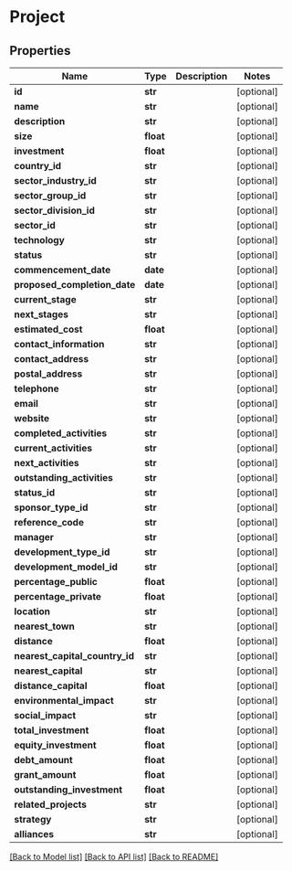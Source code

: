 # Project

## Properties
Name | Type | Description | Notes
------------ | ------------- | ------------- | -------------
**id** | **str** |  | [optional] 
**name** | **str** |  | [optional] 
**description** | **str** |  | [optional] 
**size** | **float** |  | [optional] 
**investment** | **float** |  | [optional] 
**country_id** | **str** |  | [optional] 
**sector_industry_id** | **str** |  | [optional] 
**sector_group_id** | **str** |  | [optional] 
**sector_division_id** | **str** |  | [optional] 
**sector_id** | **str** |  | [optional] 
**technology** | **str** |  | [optional] 
**status** | **str** |  | [optional] 
**commencement_date** | **date** |  | [optional] 
**proposed_completion_date** | **date** |  | [optional] 
**current_stage** | **str** |  | [optional] 
**next_stages** | **str** |  | [optional] 
**estimated_cost** | **float** |  | [optional] 
**contact_information** | **str** |  | [optional] 
**contact_address** | **str** |  | [optional] 
**postal_address** | **str** |  | [optional] 
**telephone** | **str** |  | [optional] 
**email** | **str** |  | [optional] 
**website** | **str** |  | [optional] 
**completed_activities** | **str** |  | [optional] 
**current_activities** | **str** |  | [optional] 
**next_activities** | **str** |  | [optional] 
**outstanding_activities** | **str** |  | [optional] 
**status_id** | **str** |  | [optional] 
**sponsor_type_id** | **str** |  | [optional] 
**reference_code** | **str** |  | [optional] 
**manager** | **str** |  | [optional] 
**development_type_id** | **str** |  | [optional] 
**development_model_id** | **str** |  | [optional] 
**percentage_public** | **float** |  | [optional] 
**percentage_private** | **float** |  | [optional] 
**location** | **str** |  | [optional] 
**nearest_town** | **str** |  | [optional] 
**distance** | **float** |  | [optional] 
**nearest_capital_country_id** | **str** |  | [optional] 
**nearest_capital** | **str** |  | [optional] 
**distance_capital** | **float** |  | [optional] 
**environmental_impact** | **str** |  | [optional] 
**social_impact** | **str** |  | [optional] 
**total_investment** | **float** |  | [optional] 
**equity_investment** | **float** |  | [optional] 
**debt_amount** | **float** |  | [optional] 
**grant_amount** | **float** |  | [optional] 
**outstanding_investment** | **float** |  | [optional] 
**related_projects** | **str** |  | [optional] 
**strategy** | **str** |  | [optional] 
**alliances** | **str** |  | [optional] 

[[Back to Model list]](../README.md#documentation-for-models) [[Back to API list]](../README.md#documentation-for-api-endpoints) [[Back to README]](../README.md)


